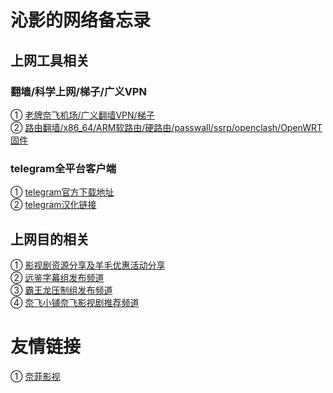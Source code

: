 # 沁影的网络备忘录

## 上网工具相关

### 翻墙/科学上网/梯子/广义VPN           
① [老牌奈飞机场/广义翻墙VPN/梯子](https://t.me/QinShadowNote/2)        
② [路由翻墙/x86_64/ARM软路由/硬路由/passwall/ssrp/openclash/OpenWRT固件](https://t.me/OpenWRTcn)        

### telegram全平台客户端   
① [telegram官方下载地址](https://telegram.org/apps)           
② [telegram汉化链接](https://t.me/setlanguage/classic-zh)      

## 上网目的相关      
① [影视剧资源分享及羊毛优惠活动分享](https://t.me/joinchat/AAAAAEhkwtQjONQXe--Z8g)      
② [远鉴字幕组发布频道](https://t.me/joinchat/AAAAAE3AeBfFEPXuMGLzWw)       
③ [霸王龙压制组发布频道](https://t.me/T_rex2333)            
④ [奈飞小铺奈飞影视剧推荐频道](https://t.me/netflixmv)         

# 友情链接         
① [奈菲影视](https://www.nfmovies.com/)          
